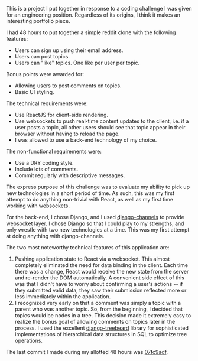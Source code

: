 This is a project I put together in response to a coding challenge I was given for an engineering
position. Regardless of its origins, I think it makes an interesting portfolio piece.

I had 48 hours to put together a simple reddit clone with the following features:
- Users can sign up using their email address.
- Users can post topics.
- Users can "like" topics. One like per user per topic.

Bonus points were awarded for:
- Allowing users to post comments on topics.
- Basic UI styling.

The technical requirements were:
- Use ReactJS for client-side rendering.
- Use websockets to push real-time content updates to the client, i.e.
if a user posts a topic, all other users should see that topic appear
in their browser without having to reload the page.
- I was allowed to use a back-end technology of my choice.

The non-functional requirements were:
- Use a DRY coding style.
- Include lots of comments.
- Commit regularly with descriptive messages.

The express purpose of this challenge was to evaluate my ability to pick up
new technologies in a short period of time. As such, this was my first attempt
to do anything non-trivial with React, as well as my first time working with
websockets.

For the back-end, I chose Django, and I used [django-channels](https://channels.readthedocs.io/en/stable/)
to provide websocket layer. I chose Django so that I could play to my strengths, and only wrestle with 
two new technologies at a time. This was my first attempt at doing anything with django-channels.

The two most noteworthy technical features of this application are:
1. Pushing application state to React via a websocket. This almost completely
eliminated the need for data binding in the client. Each time there was a change,
React would receive the new state from the server and re-render the DOM automatically.
A convenient side effect of this was that I didn't have to worry about confirming a
user's actions -- if they submitted valid data, they saw their submission reflected
more or less immediately within the application.
1. I recognized very early on that a comment was simply a topic with a parent who
was another topic. So, from the beginning, I decided that topics would be nodes in
a tree. This decision made it extremely easy to realize the bonus goal of allowing
comments on topics later in the process. I used the excellent [django-treebeard](http://django-treebeard.readthedocs.io/en/latest/) 
library for sophisticated implementations of hierarchical data structures in SQL to 
optimize tree operations.

The last commit I made during my allotted 48 hours was [07fc9adf](https://github.com/zbmott/smr-challenge/commit/07fc9adff0bb123e9995fb33f3e11a3ed867fc61).
